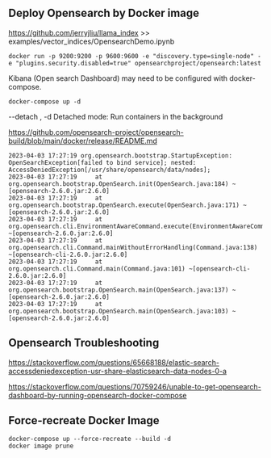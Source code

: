 
## Deploy Opensearch by Docker image

https://github.com/jerryjliu/llama_index >> examples/vector_indices/OpensearchDemo.ipynb

```commandline
docker run -p 9200:9200 -p 9600:9600 -e "discovery.type=single-node" -e "plugins.security.disabled=true" opensearchproject/opensearch:latest
```

Kibana (Open search Dashboard) may need to be configured with docker-compose.

```commandline
docker-compose up -d
```

--detach , -d		Detached mode: Run containers in the background

https://github.com/opensearch-project/opensearch-build/blob/main/docker/release/README.md

```commandline
2023-04-03 17:27:19 org.opensearch.bootstrap.StartupException: OpenSearchException[failed to bind service]; nested: AccessDeniedException[/usr/share/opensearch/data/nodes];
2023-04-03 17:27:19     at org.opensearch.bootstrap.OpenSearch.init(OpenSearch.java:184) ~[opensearch-2.6.0.jar:2.6.0]
2023-04-03 17:27:19     at org.opensearch.bootstrap.OpenSearch.execute(OpenSearch.java:171) ~[opensearch-2.6.0.jar:2.6.0]
2023-04-03 17:27:19     at org.opensearch.cli.EnvironmentAwareCommand.execute(EnvironmentAwareCommand.java:104) ~[opensearch-2.6.0.jar:2.6.0]
2023-04-03 17:27:19     at org.opensearch.cli.Command.mainWithoutErrorHandling(Command.java:138) ~[opensearch-cli-2.6.0.jar:2.6.0]
2023-04-03 17:27:19     at org.opensearch.cli.Command.main(Command.java:101) ~[opensearch-cli-2.6.0.jar:2.6.0]
2023-04-03 17:27:19     at org.opensearch.bootstrap.OpenSearch.main(OpenSearch.java:137) ~[opensearch-2.6.0.jar:2.6.0]
2023-04-03 17:27:19     at org.opensearch.bootstrap.OpenSearch.main(OpenSearch.java:103) ~[opensearch-2.6.0.jar:2.6.0]
```

## Opensearch Troubleshooting

https://stackoverflow.com/questions/65668188/elastic-search-accessdeniedexception-usr-share-elasticsearch-data-nodes-0-a

https://stackoverflow.com/questions/70759246/unable-to-get-opensearch-dashboard-by-running-opensearch-docker-compose

## Force-recreate Docker Image

```commandline
docker-compose up --force-recreate --build -d
docker image prune
```